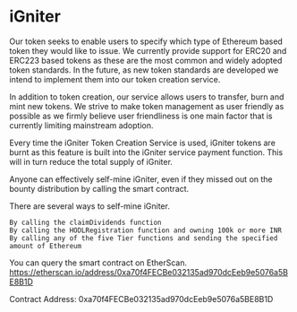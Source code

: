 # iGniter


Our token seeks to enable users to specify which type of Ethereum based token they would like to issue. We currently provide support for ERC20 and ERC223 based tokens as these are the most common and widely adopted token standards. In the future, as new token standards are developed we intend to implement them into our token creation service.

In addition to token creation, our service allows users to transfer, burn and mint new tokens. We strive to make token management as user friendly as possible as we firmly believe user friendliness is one main factor that is currently limiting mainstream adoption.

Every time the iGniter Token Creation Service is used, iGniter tokens are burnt as this feature is built into the iGniter service payment function. This will in turn reduce the total supply of iGniter.

Anyone can effectively self-mine iGniter, even if they missed out on the bounty distribution by calling the smart contract.

There are several ways to self-mine iGniter.

    By calling the claimDividends function
    By calling the HODLRegistration function and owning 100k or more INR
    By calling any of the five Tier functions and sending the specified amount of Ethereum

You can query the smart contract on EtherScan. https://etherscan.io/address/0xa70f4FECBe032135ad970dcEeb9e5076a5BE8B1D

Contract Address: 0xa70f4FECBe032135ad970dcEeb9e5076a5BE8B1D

